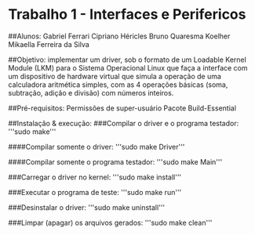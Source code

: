 # Trabalho 1 - Interfaces e Perifericos

##Alunos:
Gabriel Ferrari Cipriano
Héricles Bruno Quaresma Koelher
Mikaella Ferreira da Silva

##Objetivo:
implementar um driver, sob o formato de um Loadable Kernel Module (LKM) para o Sistema Operacional Linux que faça a interface com um dispositivo de hardware virtual que simula a operação de uma calculadora aritmética simples, com as 4 operações básicas (soma, subtração, adição e divisão) com números inteiros.

##Pré-requisitos:
Permissões de super-usuário
Pacote Build-Essential

##Instalação & execução:
###Compilar o driver e o programa testador:
'''sudo make'''

####Compilar somente o driver:
'''sudo make Driver'''

####Compilar somente o programa testador:
'''sudo make Main'''

###Carregar o driver no kernel:
'''sudo make install'''

###Executar o programa de teste:
'''sudo make run'''

###Desinstalar o driver:
'''sudo make uninstall'''

###Limpar (apagar) os arquivos gerados:
'''sudo make clean'''